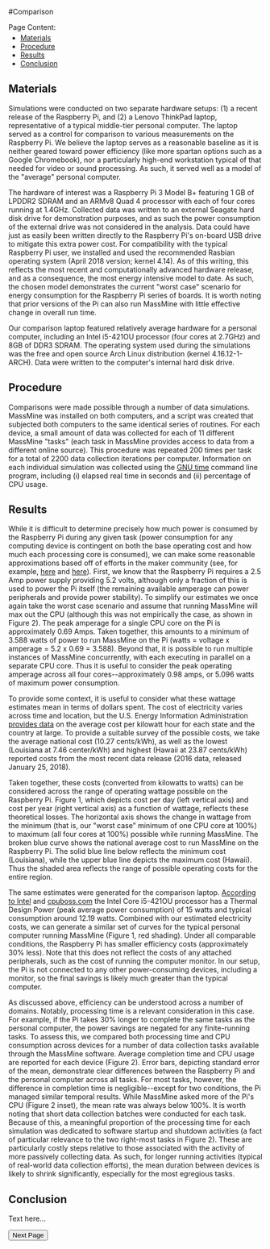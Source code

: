 #Comparison

<p style="margin-bottom:-10px;">Page Content:</p>
<ul class="toc">
  <li><a href="#materials">Materials</a></li>
  <li><a href="#procedure">Procedure</a></li>
  <li><a href="#results">Results</a></li>
  <li><a href="#conclusion">Conclusion</a></li>
</ul>


## Materials

Simulations were conducted on two separate hardware setups: (1) a recent release of the Raspberry Pi, and (2) a Lenovo ThinkPad laptop, representative of a typical middle-tier personal computer. The laptop served as a control for comparison to various measurements on the Raspberry Pi. We believe the laptop serves as a reasonable baseline as it is neither geared toward power efficiency (like more spartan options such as a Google Chromebook), nor a particularly high-end workstation typical of that needed for video or sound processing. As such, it served well as a model of the "average" personal computer.

The hardware of interest was a Raspberry Pi 3 Model B+ featuring 1 GB of LPDDR2 SDRAM and an ARMv8 Quad 4 processor with each of four cores running at 1.4GHz. Collected data was written to an external Seagate hard disk drive for demonstration purposes, and as such the power consumption of the external drive was not considered in the analysis. Data could have just as easily been written directly to the Raspberry Pi's on-board USB drive to mitigate this extra power cost. For compatibility with the typical Raspberry Pi user, we installed and used the recommended Rasbian operating system (April 2018 version; kernel 4.14). As of this writing, this reflects the most recent and computationally advanced hardware release, and as a consequence, the most energy intensive model to date. As such, the chosen model demonstrates the current "worst case" scenario for energy consumption for the Raspberry Pi series of boards. It is worth noting that prior versions of the Pi can also run MassMine with little effective change in overall run time.

Our comparison laptop featured relatively average hardware for a personal computer, including an Intel i5-421OU processor (four cores at 2.7GHz) and 8GB of DDR3 SDRAM. The operating system used during the simulations was the free and open source Arch Linux distribution (kernel 4.16.12-1-ARCH). Data were written to the computer's internal hard disk drive.

## Procedure

Comparisons were made possible through a number of data simulations. MassMine was installed on both computers, and a script was created that subjected both computers to the same identical series of routines. For each device, a small amount of data was collected for each of 11 different MassMine "tasks" (each task in MassMine provides access to data from a different online source). This procedure was repeated 200 times per task for a total of 2200 data collection iterations per computer. Information on each individual simulation was collected using the [GNU time](https://www.gnu.org/software/time/) command line program, including (i) elapsed real time in seconds and (ii) percentage of CPU usage.

## Results

While it is difficult to determine precisely how much power is consumed by the Raspberry Pi during any given task (power consumption for any computing device is contingent on both the base operating cost and how much each processing core is consumed), we can make some reasonable approximations based off of efforts in the maker community (see, for example,  [here](http://raspi.tv/2018/how-much-power-does-raspberry-pi-3b-use-power-measurements) and [here](https://www.pidramble.com/wiki/benchmarks/power-consumption)). First, we know that the Raspberry Pi requires a 2.5 Amp power supply providing 5.2 volts, although only a fraction of this is used to power the Pi itself (the remaining available amperage can power peripherals and provide power stability). To simplify our estimates we once again take the worst case scenario and assume that running MassMine will max out the CPU (although this was not empirically the case, as shown in Figure 2). The peak amperage for a single CPU core on the Pi is approximately 0.69 Amps. Taken together, this amounts to a minimum of 3.588 watts of power to run MassMine on the Pi (watts = voltage x amperage = 5.2 x 0.69 = 3.588). Beyond that, it is possible to run multiple instances of MassMine concurrently, with each executing in parallel on a separate CPU core. Thus it is useful to consider the peak operating amperage across all four cores--approximately 0.98 amps, or 5.096 watts of maximum power consumption.

To provide some context, it is useful to consider what these wattage estimates mean in terms of dollars spent. The cost of electricity varies across time and location, but the U.S. Energy Information Administration [provides data](https://www.eia.gov/electricity/state/) on the average cost per kilowatt hour for each state and the country at large. To provide a suitable survey of the possible costs, we take the average national cost (10.27 cents/kWh), as well as the lowest (Louisiana at 7.46 center/kWh) and highest (Hawaii at 23.87 cents/kWh) reported costs from the most recent data release (2016 data, released January 25, 2018).

Taken together, these costs (converted from kilowatts to watts) can be considered across the range of operating wattage possible on the Raspberry Pi. Figure 1, which depicts cost per day (left vertical axis) and cost per year (right vertical axis) as a function of wattage, reflects these theoretical losses. The horizontal axis shows the change in wattage from the minimum (that is, our "worst case" minimum of one CPU core at 100%) to maximum (all four cores at 100%) possible while running MassMine. The broken blue curve shows the national average cost to run MassMine on the Raspberry Pi. The solid blue line below reflects the minimum cost (Louisiana), while the upper blue line depicts the maximum cost (Hawaii). Thus the shaded area reflects the range of possible operating costs for the entire region.

The same estimates were generated for the comparison laptop. [According to Intel](https://ark.intel.com/products/81016/Intel-Core-i5-4210U-Processor-3M-Cache-up-to-2_70-GHz) and [cpuboss.com](http://cpuboss.com/cpu/Intel-Core-i5-4210U) the Intel Core i5-421OU processor has a Thermal Design Power (peak average power consumption) of 15 watts and typical consumption around 12.19 watts. Combined with our estimated electricity costs, we can generate a similar set of curves for the typical personal computer running MassMine (Figure 1, red shading). Under all comparable conditions, the Raspberry Pi has smaller efficiency costs (approximately 30% less). Note that this does not reflect the costs of any attached peripherals, such as the cost of running the computer monitor. In our setup, the Pi is not connected to any other power-consuming devices, including a monitor, so the final savings is likely much greater than the typical computer.

As discussed above, efficiency can be understood across a number of domains. Notably, processing time is a relevant consideration in this case. For example, if the Pi takes 30% longer to complete the same tasks as the personal computer, the power savings are negated for any finite-running tasks. To assess this, we compared both processing time and CPU consumption across devices for a number of data collection tasks available through the MassMine software. Average completion time and CPU usage are reported for each device (Figure 2). Error bars, depicting standard error of the mean, demonstrate clear differences between the Raspberry Pi and the personal computer across all tasks. For most tasks, however, the difference in completion time is negligible--except for two conditions, the Pi managed similar temporal results. While MassMine asked more of the Pi's CPU (Figure 2 inset), the mean rate was always below 100%. It is worth noting that short data collection batches were conducted for each task. Because of this, a meaningful proportion of the processing time for each simulation was dedicated to software startup and shutdown activities (a fact of particular relevance to the two right-most tasks in Figure 2). These are particularly costly steps relative to those associated with the activity of more passively collecting data. As such, for longer running activities (typical of real-world data collection efforts), the mean duration between devices is likely to shrink significantly, especially for the most egregious tasks.

## Conclusion
Text here...

<a href="raspberry_pi_server.html"><button type="button">Next Page</button></a>
